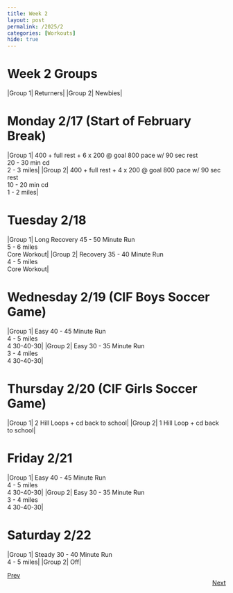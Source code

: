 ```yaml
---
title: Week 2
layout: post
permalink: /2025/2
categories: [Workouts]
hide: true
---
```



# Week 2 Groups

|Group 1| Returners|
|Group 2| Newbies|


# Monday 2/17 (Start of February Break)

|Group 1| 400 + full rest + 6 x 200 @ goal 800 pace w/ 90 sec rest <br> 20 - 30 min cd <br> 2 - 3 miles|
|Group 2| 400 + full rest + 4 x 200 @ goal 800 pace w/ 90 sec rest <br> 10 - 20 min cd <br> 1 - 2 miles|

# Tuesday 2/18

|Group 1| Long Recovery 45 - 50 Minute Run <br> 5 - 6 miles <br> Core Workout|
|Group 2| Recovery 35 - 40 Minute Run <br> 4 - 5 miles <br> Core Workout|

# Wednesday 2/19 (CIF Boys Soccer Game)

|Group 1| Easy 40 - 45 Minute Run <br> 4 - 5 miles <br> 4 30-40-30|
|Group 2| Easy 30 - 35 Minute Run <br> 3 - 4 miles <br> 4 30-40-30|

# Thursday 2/20 (CIF Girls Soccer Game)

|Group 1| 2 Hill Loops + cd back to school|
|Group 2| 1 Hill Loop + cd back to school|

# Friday 2/21

|Group 1| Easy 40 - 45 Minute Run <br> 4 - 5 miles <br> 4 30-40-30|
|Group 2| Easy 30 - 35 Minute Run <br> 3 - 4 miles <br> 4 30-40-30|

# Saturday 2/22

|Group 1| Steady 30 - 40 Minute Run <br> 4 - 5 miles|
|Group 2| Off|


<div style="text-align: left"> <a href="{{site.baseurl}}/2025/1">Prev</a></div> 
<div style="text-align: right"> <a href="{{site.baseurl}}/2025/3">Next</a></div>